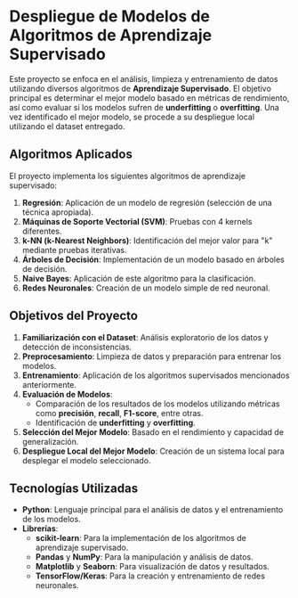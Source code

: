 
# Despliegue de Modelos de Algoritmos de Aprendizaje Supervisado

Este proyecto se enfoca en el análisis, limpieza y entrenamiento de datos utilizando diversos algoritmos de **Aprendizaje Supervisado**. El objetivo principal es determinar el mejor modelo basado en métricas de rendimiento, así como evaluar si los modelos sufren de **underfitting** o **overfitting**. Una vez identificado el mejor modelo, se procede a su despliegue local utilizando el dataset entregado.

## Algoritmos Aplicados

El proyecto implementa los siguientes algoritmos de aprendizaje supervisado:

1. **Regresión**: Aplicación de un modelo de regresión (selección de una técnica apropiada).
2. **Máquinas de Soporte Vectorial (SVM)**: Pruebas con 4 kernels diferentes.
3. **k-NN (k-Nearest Neighbors)**: Identificación del mejor valor para "k" mediante pruebas iterativas.
4. **Árboles de Decisión**: Implementación de un modelo basado en árboles de decisión.
5. **Naive Bayes**: Aplicación de este algoritmo para la clasificación.
6. **Redes Neuronales**: Creación de un modelo simple de red neuronal.

## Objetivos del Proyecto

1. **Familiarización con el Dataset**: Análisis exploratorio de los datos y detección de inconsistencias.
2. **Preprocesamiento**: Limpieza de datos y preparación para entrenar los modelos.
3. **Entrenamiento**: Aplicación de los algoritmos supervisados mencionados anteriormente.
4. **Evaluación de Modelos**: 
   - Comparación de los resultados de los modelos utilizando métricas como **precisión**, **recall**, **F1-score**, entre otras.
   - Identificación de **underfitting** y **overfitting**.
5. **Selección del Mejor Modelo**: Basado en el rendimiento y capacidad de generalización.
6. **Despliegue Local del Mejor Modelo**: Creación de un sistema local para desplegar el modelo seleccionado.

## Tecnologías Utilizadas

- **Python**: Lenguaje principal para el análisis de datos y el entrenamiento de los modelos.
- **Librerías**:
  - **scikit-learn**: Para la implementación de los algoritmos de aprendizaje supervisado.
  - **Pandas** y **NumPy**: Para la manipulación y análisis de datos.
  - **Matplotlib** y **Seaborn**: Para visualización de datos y resultados.
  - **TensorFlow/Keras**: Para la creación y entrenamiento de redes neuronales.
